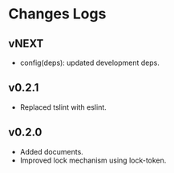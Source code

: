 # Changes Logs

## vNEXT

- config(deps): updated development deps.

## v0.2.1

- Replaced tslint with eslint.

## v0.2.0

- Added documents.
- Improved lock mechanism using lock-token.
